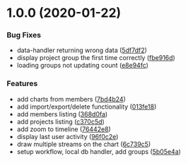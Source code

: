 # 1.0.0 (2020-01-22)


### Bug Fixes

* data-handler returning wrong data ([5df7df2](https://github.com/ahmadalfy/gitlab-explorer/commit/5df7df24332060a0343cbd2f3136d465f9f936a3))
* display project group the first time correctly ([fbe916d](https://github.com/ahmadalfy/gitlab-explorer/commit/fbe916d559a30f9c4bfac2f89746fe52a1cd4332))
* loading groups not updating count ([e8e94fc](https://github.com/ahmadalfy/gitlab-explorer/commit/e8e94fcabb64f1e3d15aa1e298714682ca720512))


### Features

* add charts from members ([7bd4b24](https://github.com/ahmadalfy/gitlab-explorer/commit/7bd4b244bed0f696c5981d0291e787cd29be0db2))
* add import/export/delete functionality ([013fe18](https://github.com/ahmadalfy/gitlab-explorer/commit/013fe183a3c5425acb21cbe3dbec65f37b986926))
* add members listing ([368d0fa](https://github.com/ahmadalfy/gitlab-explorer/commit/368d0fa1749984bf55d24fbd1e9edd4ae6ef40ef))
* add projects listing ([c370c5d](https://github.com/ahmadalfy/gitlab-explorer/commit/c370c5dcd9677a276b7e53afeb62d03ba709b9a3))
* add zoom to timeline ([76442e8](https://github.com/ahmadalfy/gitlab-explorer/commit/76442e83ef11731a074f4834ac332b5534452d5f))
* display last user activity ([96f0c2e](https://github.com/ahmadalfy/gitlab-explorer/commit/96f0c2e578ea3e86572fbad36373d0fc3ac51f9a))
* draw multiple streams on the chart ([6c739c5](https://github.com/ahmadalfy/gitlab-explorer/commit/6c739c5b360da90bec6cae30718cad68bc257e65))
* setup workflow, local db handler, add groups ([5b05e4a](https://github.com/ahmadalfy/gitlab-explorer/commit/5b05e4a284dcf7c45b670ff2b35285a3c34720f5))
